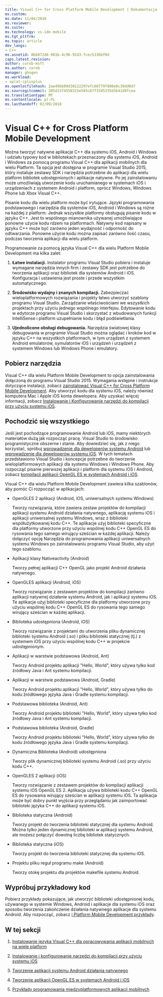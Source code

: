 ```yaml
---
title: Visual C++ for Cross Platform Mobile Development | Dokumentacja firmy Microsoft
ms.custom: 
ms.date: 11/04/2016
ms.reviewer: 
ms.suite: 
ms.technology: vs-ide-mobile
ms.tgt_pltfrm: 
ms.topic: article
dev_langs:
- C++
ms.assetid: 0bb872d6-981b-4c96-9143-fcec5336bf0d
caps.latest.revision: 
author: corob-msft
ms.author: corob
manager: ghogen
ms.workload:
- xplat-cplusplus
ms.openlocfilehash: 2ae49bb09d30122297efc66779f808e0c39dd0d7
ms.sourcegitcommit: 205d15f4558315e585c67f33d5335d5b41d0fcea
ms.translationtype: MT
ms.contentlocale: pl-PL
ms.lasthandoff: 02/09/2018
---
```

# <a name="visual-c-for-cross-platform-mobile-development"></a>Visual C++ for Cross Platform Mobile Development
Można tworzyć natywne aplikacje C++ dla systemu iOS, Android i Windows i udziału typowy kod w bibliotekach przeznaczony dla systemu iOS, Android i Windows za pomocą programu Visual C++ dla aplikacji mobilnych dla wielu Platform. Ta opcja jest dostępna w programie Visual Studio 2015, który instaluje zestawy SDK i narzędzia potrzebne do aplikacji dla wielu platform bibliotek udostępnionych i aplikacje natywne. Po jej zainstalowaniu może umożliwiają utworzenie kodu uruchamianego w systemach iOS i urządzeniach z systemem Android i platform, oprócz Windows, Windows Phone lub Xbox Visual C++.  
  
 Pisanie kodu dla wielu platform może być irytujące. Języki programowania podstawowego i narzędzia dla systemów iOS, Android i Windows są różne na każdej z platform. Jednak wszystkie platformy obsługują pisanie kodu w języku C++. Jest to wspólnego mianownika używanej umożliwiające ponowne użycie kodu rdzeni na platformach. Natywny kod napisany w języku C++ może być zarówno jeden wydajność i odporność do odtwarzania. Ponowne użycie kodu można zapisać zarówno ilość czasu, podczas tworzenia aplikacji dla wielu platform.  
  
 Programowanie za pomocą języka Visual C++ dla wielu Platform Mobile Development ma kilka zalet:  
  
1.  **Łatwe instalacji.** Instalator programu Visual Studio pobiera i instaluje wymagane narzędzia innych firm i zestawy SDK jest potrzebne do tworzenia aplikacji oraz bibliotek dla systemów Android i iOS. Konfiguracja i ustawienia jest proste i przede wszystkim automatycznego.  
  
2.  **Środowisko wydajny i znanych kompilacji.** Zabezpieczać wieloplatformowych rozwiązania i projekty łatwo utworzyć szablony programu Visual Studio. Zarządzanie właściwościami we wszystkich projektach przy użyciu jednego wspólnego interfejsu. Edytowanie kodu w edytorze programu Visual Studio i skorzystać z wbudowanych funkcji IntelliSense i platform uzupełnianie kodu i błąd podświetlania.  
  
3.  **Ujednolicone obsługi debugowania.** Narzędzia światowej klasy debugowania w programie Visual Studio można oglądać i kroków kod w języku C++ na wszystkich platformach, w tym urządzeń z systemem Android emulatorów, symulatorów iOS i urządzeń i urządzeń z systemem Windows lub Windows Phone i emulatory.  
  
## <a name="get-the-tools"></a>Pobierz narzędzia  
 Visual C++ dla wielu Platform Mobile Development to opcja zainstalowania dołączoną do programu Visual Studio 2015. Wymagania wstępne i instrukcje dotyczące instalacji, zobacz [zainstalować Visual C++ for Cross Platform Mobile Development](../cross-platform/install-visual-cpp-for-cross-platform-mobile-development.md). Aby utworzyć kodu dla systemu iOS, należy również komputera Mac i Apple iOS konta dewelopera. Aby uzyskać więcej informacji, zobacz [Instalowanie i Konfigurowanie narzędzi do kompilacji przy użyciu systemu iOS](../cross-platform/install-and-configure-tools-to-build-using-ios.md).  
  
## <a name="come-up-to-speed"></a>Pochodzić się wszystkiego  
 Jeśli jest pochodzące programowanie Android lub iOS, mamy niektórych materiałów dużą jak rozpocząć pracę. Visual Studio to środowisko programistyczne obszerne i stanie. Aby dowiedzieć się, jak z niego korzystać, spróbuj [wprowadzenie dla deweloperów systemu Android](https://msdn.microsoft.com/en-us/library/windows/apps/dn275875.aspx) lub [wprowadzenie dla deweloperów systemu iOS](https://msdn.microsoft.com/en-us/library/windows/apps/xaml/jj657966.aspx). W tych tematach przedstawiono Visual Studio i koncepcje potrzebne do tworzenie wieloplatformowych aplikacji dla systemu Windows i Windows Phone. Aby rozpocząć pisanie pierwszej aplikacji i platform dla systemu iOS i Android, zobacz [kompilacji aplikacji OpenGL ES w systemach Android i iOS](../cross-platform/build-an-opengl-es-application-on-android-and-ios.md).  
  
 Visual C++ dla wielu Platform Mobile Development zawiera kilka szablonów, aby pomóc Ci rozpocząć w aplikacjach:  
  
-   OpenGLES 2 aplikacji (Android, iOS, uniwersalnych systemu Windows)  
  
     Tworzy rozwiązania, które zawiera zestaw projektów do kompilacji aplikacji systemu Android działania natywnego, aplikację systemu iOS i aplikacji uniwersalnej systemu Windows, wraz z biblioteki współużytkowanej kodu C++. Te aplikacje użyj biblioteki specyficzne dla platformy utworzone przy użyciu wspólnej kodu C++ OpenGL ES do rysowania tego samego wirujący sześcian w każdej aplikacji. Należy dołączyć opcję Narzędzia do programowania aplikacji uniwersalnych systemu Windows po zainstalowaniu programu Visual Studio, aby użyć tego szablonu.  
  
-   Aplikacji klasy Nativeactivity (Android)  
  
     Tworzy pełnej aplikacji C++ OpenGL jako projekt Android działania natywnego.  
  
-   OpenGLES aplikacji (Android, iOS)  
  
     Tworzy rozwiązanie z zestawem projektów do kompilacji zarówno aplikacji natywnej działanie systemu Android, jak i aplikacji systemu iOS. Te aplikacje użyj biblioteki specyficzne dla platformy utworzone przy użyciu wspólnej kodu C++ OpenGL ES do rysowania tego samego wirujący sześcian w każdej aplikacji.  
  
-   Biblioteka udostępniona (Android, iOS)  
  
     Tworzy rozwiązanie z projektami do utworzenia pliku dynamicznej biblioteki systemu Android (.so) i pliku biblioteki statycznej (tj.) z systemem iOS przy użyciu wspólnej kodu C++ w projekcie udostępnionym.  
  
-   Aplikacji w warstwie podstawowa (Android, Ant)  
  
     Tworzy Android projektu aplikacji "Hello, World", który używa tylko kod źródłowy Java i Ant systemu kompilacji.  
  
-   Aplikacji w warstwie podstawowa (Android, Gradle)  
  
     Tworzy Android projektu aplikacji "Hello, World", który używa tylko do kodu źródłowego języka Java i Gradle systemu kompilacji.  
  
-   Podstawowa biblioteka (Android, Ant)  
  
     Tworzy Android projektu biblioteki "Hello, World", który używa tylko kod źródłowy Java i Ant systemu kompilacji.  
  
-   Podstawowa biblioteka (Android, Gradle)  
  
     Tworzy Android projektu biblioteki "Hello, World", który używa tylko do kodu źródłowego języka Java i Gradle systemu kompilacji.  
  
-   Dynamiczna Biblioteka (Android) udostępniona  
  
     Tworzy plik dynamicznej biblioteki systemu Android (.so) przy użyciu kodu C++.  
  
-   OpenGLES 2 aplikacji (iOS)  
  
     Tworzy rozwiązanie z zestawem projektów do kompilacji aplikacji systemu iOS OpenGL ES 2. Aplikacja używa biblioteki kodu C++ OpenGL ES do rysowania wirujący sześcian w aplikacji systemu iOS. Ta aplikacja może być dobry punkt wyjścia przy przeglądaniu jak zaimportować biblioteki języka C++ do aplikacji systemu iOS.  
  
-   Biblioteka statyczna (Android)  
  
     Tworzy projekt do tworzenia biblioteki statycznej dla systemu Android. Można tylko jeden dynamicznej biblioteki w aplikacji systemu Android, ale możesz połączyć dowolną liczbę bibliotek statycznych.  
  
-   Biblioteka statyczna (iOS)  
  
     Tworzy projekt do tworzenia biblioteki statycznej dla systemu iOS.  
  
-   Projektu pliku reguł programu make (Android)  
  
     Tworzy otokę projektu dla projektów makefile systemu Android.  
  
## <a name="try-out-sample-code"></a>Wypróbuj przykładowy kod  
 Pobierz przykłady pokazujące, jak utworzyć biblioteki udostępnionej kodu, używanego w systemie Windows, Android i aplikacje dla systemu iOS oraz sposobu tworzenia zakończenie działania natywnego aplikacje dla systemu Android. Aby rozpocząć, zobacz [i Platform Mobile Development przykłady](../cross-platform/cross-platform-mobile-development-examples.md).  
  
## <a name="in-this-section"></a>W tej sekcji  
  
1.  [Instalowanie języka Visual C++ dla opracowywania aplikacji mobilnych na wiele platform](../cross-platform/install-visual-cpp-for-cross-platform-mobile-development.md)  
  
2.  [Instalowanie i konfigurowanie narzędzi do kompilacji przy użyciu systemu iOS](../cross-platform/install-and-configure-tools-to-build-using-ios.md)  
  
3.  [Tworzenie aplikacji systemu Android działania natywnego](../cross-platform/create-an-android-native-activity-app.md)  
  
4.  [Tworzenie aplikacji OpenGL ES w systemach Android i iOS](../cross-platform/build-an-opengl-es-application-on-android-and-ios.md)  
  
5.  [Przykłady programowania międzyplatformowych aplikacji mobilnych](../cross-platform/cross-platform-mobile-development-examples.md)